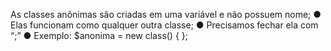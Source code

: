 As classes anônimas são criadas em uma variável e não possuem nome; ● Elas funcionam como qualquer outra classe; ● Precisamos fechar ela com “;” ● Exemplo: $anonima = new class() { };